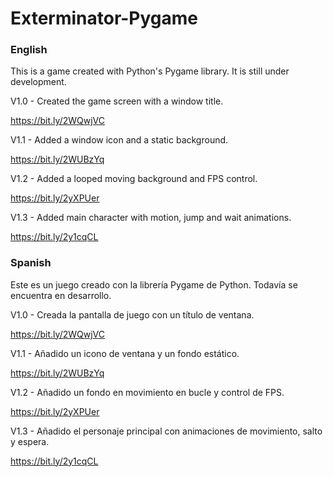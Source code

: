 # Exterminator-Pygame

### English
This is a game created with Python's Pygame library. It is still under development.

V1.0 - Created the game screen with a window title.

https://bit.ly/2WQwjVC

V1.1 - Added a window icon and a static background.

https://bit.ly/2WUBzYq

V1.2 - Added a looped moving background and FPS control.

https://bit.ly/2yXPUer

V1.3 - Added main character with motion, jump and wait animations.

https://bit.ly/2y1cqCL

### Spanish
Este es un juego creado con la librería Pygame de Python. Todavía se encuentra en desarrollo.

V1.0 - Creada la pantalla de juego con un título de ventana.

https://bit.ly/2WQwjVC

V1.1 - Añadido un icono de ventana y un fondo estático.

https://bit.ly/2WUBzYq

V1.2 - Añadido un fondo en movimiento en bucle y control de FPS.

https://bit.ly/2yXPUer

V1.3 - Añadido el personaje principal con animaciones de movimiento, salto y espera.

https://bit.ly/2y1cqCL
